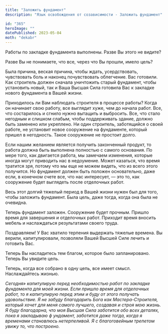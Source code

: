 ```yaml
---
title: "Заложить фундамент"
description: "Язык освобождения от созависимости - Заложить фундамент"

id: "365"
heroImage: ""
datePublished: 2023-05-04
moth: "dekabr"
---
```


Работы по закладке фундамента выполнены. Разве Вы этого не видите?

Разве Вы не понимаете, что все, через что Вы прошли, имело цель?

Была причина, веская причина, чтобы ждать, усердствовать, чувствовать боль и
наконец почувствовать облегчение. Вас готовили. Как строитель должен сначала
уничтожить старый фундамент, чтобы установить новый, так и Ваша Высшая Сила
готовила Вас к закладке нового фундамента в Вашей жизни.

Приходилось ли Вам наблюдать строителя в процессе работы? Когда он начинает
свою работу, все выглядит хуже, чем до начала работ. Все, что состарилось и
сгнило нужно вытащить и выбросить. Все, что стало негодным и слишком слабым,
чтобы поддерживать здание, должно быть заменено или укреплено. Ни один
строитель, заботящийся о своей работе, не установит новое сооружение на
фундаменте, который пришел в негодность. Такое сооружение не простоит долго.

Если нашим желанием является получить законченный продукт, то работа должна
быть выполнена полностью с самого основания. По мере того, как двигается
работа, мы замечаем изменения, которые иногда могут приводить нас в
недоумение. Может казаться, что время тратится зря, потому что мы еще не можем
видеть, что из всего этого получится. Но фундамент должен быть положен
основательно, даже если, в конечном счете все, что нас интересует, — это то,
как сооружение будет выглядеть после отделочных работ.

Весь этот долгий тяжелый период в Вашей жизни нужен был для того, чтобы
заложить фундамент. Была цель, даже тогда, когда она была не очевидна.

Теперь фундамент заложен. Сооружение будет прочным. Пришло время для
завершения и отделочных работ. Приходит время вносить мебель и наслаждаться
результатами своего труда.

Поздравляем! У Вас хватило терпения выдержать тяжелые времена. Вы верили,
капитулировали, позволяли Вашей Высшей Силе лечить и готовить Вас.

Теперь Вы насладитесь тем благом, которое было запланировано. Теперь Вы
увидите цель.

Теперь, когда все собрано в одну цепь, все имеет смысл. Наслаждайтесь жизнью.

_Сегодня»_ _капитулирую_ _перед_ _необходимостью_ _работ_ _по_ _закладке_
_фундамента_ _для_ _моей_ _жизни._ _Если_ _пришло_ _время_ _для_ _отделочных_
_работ,_ _то_ _я_ _капитулирую_ _перед_ _этим_ _и_ _буду_ _от_ _этого_
_получать_ _удовольствие._ _Я_ _не_ _забуду_ _благодарить_ _Бога_ _как_
_Мастера-Строителя,_ _который_ _хочет_ _для_ _меня_ _самого_ _лучшего,_
_создавая_ _и_ _строя_ _мою_ _жизнь._ _Я_ _буду_ _благодарна,_ _что_ _моя_
_Высшая_ _Сила_ _заботится_ _обо_ _всех_ _деталях,_ _пока_ _я_ _закладываю_
_ф_ _ундамент,_ _заботится_ _даже_ _тогда,_ _когда_ _я_ _временами_
_становлюсь_ _нетерпеливой._ _Я_ _с_ _благоговейным_ _трепетом_ _увижу_ _то,_
_что_ _построено._
